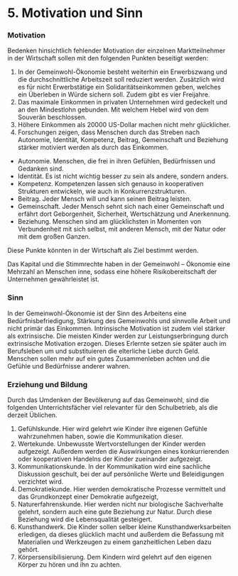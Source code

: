 # 5. Motivation und Sinn

### Motivation

Bedenken hinsichtlich fehlender Motivation der einzelnen Marktteilnehmer in der Wirtschaft sollen mit den folgenden Punkten beseitigt werden:

1. In der Gemeinwohl-Ökonomie besteht weiterhin ein Erwerbszwang und die durchschnittliche Arbeitszeit soll reduziert werden. Zusätzlich wird es für nicht Erwerbstätige ein Solidaritätseinkommen geben, welches ein Überleben in Würde sichern soll. Zudem gibt es vier Freijahre.
2. Das maximale Einkommen in privaten Unternehmen wird gedeckelt und an den Mindestlohn gebunden. Mit welchem Hebel wird von dem Souverän beschlossen.
3. Höhere Einkommen als 20000 US-Dollar machen nicht mehr glücklicher.
4. Forschungen zeigen, dass Menschen durch das Streben nach Autonomie, Identität, Kompetenz, Beitrag, Gemeinschaft und Beziehung stärker motiviert werden als durch das Einkommen.

* Autonomie. Menschen, die frei in ihren Gefühlen, Bedürfnissen und Gedanken sind.
* Identität. Es ist nicht wichtig besser zu sein als andere, sondern anders.
* Kompetenz. Kompetenzen lassen sich genauso in kooperativen Strukturen entwickeln, wie auch in Konkurrenzstrukturen.
* Beitrag. Jeder Mensch will und kann seinen Beitrag leisten.
* Gemeinschaft. Jeder Mensch sehnt sich nach einer Gemeinschaft und erfährt dort Geborgenheit, Sicherheit, Wertschätzung und Anerkennung.
* Beziehung. Menschen sind am glücklichsten in Momenten von Verbundenheit mit sich selbst, mit anderen Mensch, mit der Natur oder mit dem großen Ganzen.

Diese Punkte könnten in der Wirtschaft als Ziel bestimmt werden. 

Das Kapital und die Stimmrechte haben in der Gemeinwohl – Ökonomie eine Mehrzahl an Menschen inne, sodass eine höhere Risikobereitschaft der Unternehmen gewährleistet ist.

### Sinn

In der Gemeinwohl-Ökonomie ist der Sinn des Arbeitens eine Bedürfnisbefriedigung, Stärkung des Gemeinwohls und  sinnvolle Arbeit und nicht primär das Einkommen. Intrinsische Motivation ist zudem viel stärker als extrinsische. Die meisten Kinder werden zur Leistungserbringung durch extrinsische Motivation erzogen. Dieses Erlernte setzen sie später auch im Berufsleben um und  substituieren die elterliche Liebe durch Geld. Menschen sollen mehr auf ein gutes Zusammenleben achten und die Gefühle und Bedürfnisse anderer wahren.

### Erziehung und Bildung

Durch das Umdenken der Bevölkerung auf das Gemeinwohl, sind die folgenden Unterrichtsfächer viel relevanter für den Schulbetrieb, als die derzeit Üblichen.

1. Gefühlskunde. Hier wird gelehrt wie Kinder ihre eigenen Gefühle wahrzunehmen haben, sowie die Kommunikation dieser.
2. Wertekunde. Unbewusste Wertvorstellungen der Kinder werden aufgezeigt. Außerdem werden die Auswirkungen eines konkurrierenden oder kooperativen Handelns der Kinder zueinander aufgezeigt. 
3. Kommunikationskunde. In der Kommunikation wird eine sachliche Diskussion geschult, bei der auf persönliche Werte und Beleidigungen verzichtet wird.
4. Demokratiekunde. Hier werden demokratische Prozesse vermittelt und das Grundkonzept einer Demokratie aufgezeigt,
5. Naturerfahrenskunde. Hier werden nicht nur biologische Sachverhalte gelehrt, sondern auch eine gute Beziehung zur Natur. Durch diese Beziehung wird die Lebensqualität gesteigert.
6. Kunsthandwerk. Die Kinder sollen selber kleine Kunsthandwerksarbeiten erledigen, da dieses glücklich macht und außerdem die Befassung mit Materialien und Werkzeugen zu einem ganzheitlichen Leben dazu gehört. 
7. Körpersensibilisierung. Dem Kindern wird gelehrt auf den eigenen Körper zu hören und ihn zu achten.
